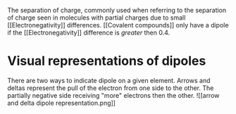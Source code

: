 The separation of charge, commonly used when referring to the separation of charge seen in molecules with partial charges due to small [[Electronegativity]] differences. [[Covalent compounds]] only have a dipole if the [[Electronegativity]] difference is *greater* then 0.4.

# Visual representations of dipoles
There are two ways to indicate dipole on a given element. Arrows and deltas represent the pull of the electron from one side to the other. The partially negative side receiving "more" electrons then the other.
![[arrow and delta dipole representation.png]]
